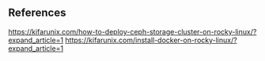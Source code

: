 

## References
https://kifarunix.com/how-to-deploy-ceph-storage-cluster-on-rocky-linux/?expand_article=1
https://kifarunix.com/install-docker-on-rocky-linux/?expand_article=1

